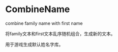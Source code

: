 # CombineName
combine family name with first name


将family文本和first文本乱序随机组合，生成新的文本。


用于游戏生成默认姓名字库。
